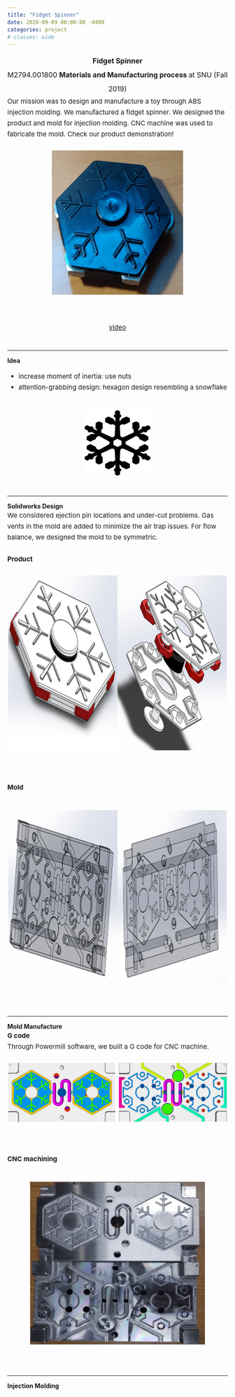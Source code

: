```yaml
---
title: "Fidget Spinner"
date: 2020-09-09 00:00:00 -0400
categories: project
# classes: wide
---
```


<div style="font-size: medium; line-height: 2em;">
<center><strong> Fidget Spinner </strong> <br>
  M2794.001800 <strong> Materials and Manufacturing process </strong> at SNU (Fall 2019) <br> </center>
</div>

<div style="font-size: 15px; line-height: 25px;">
Our mission was to design and manufacture a toy through ABS injection molding. We manufactured a fidget spinner. We designed the product and mold for injection molding. CNC machine was used to fabricate the mold. Check our product demonstration! <br>
  <br> <center>  <img src="/assets/images/fidgetspinner.JPG" border="0" width="300" height="330"/> </center> 

<br> <center> <a href="https://youtu.be/e5Zdj4nso0k" target="_blank">video</a> </center>
<br>
</div>

<hr class="one">
<strong> Idea </strong> <br>

<div style="font-size: 15px; line-height: 25px;">
  <ul>
    <li> increase moment of inertia: use nuts </li>
    <li> attention-grabbing design: hexagon design resembling a snowflake </li>
  </ul>
  <br> <center><img src="/assets/images/hexagon.png" border="0" width="150" height="150"/> </center>
<br>
</div>
  
<hr class="one">
<strong> Solidworks Design </strong> <br>

<div style="font-size: 15px; line-height: 25px;">
  We considered ejection pin locations and under-cut problems. Gas vents in the mold are added to minimize the air trap issues. For flow balance, we designed the mold to be symmetric. <br><br>
  <strong> Product </strong> <br><br>
<center><img src="/assets/images/fidgetspinnerdesign.png" border="0" width="500" height="400"/>   </center>
<br><br>
  
  <strong> Mold </strong> <br><br>
  <center><img src="/assets/images/mold.png" border="0" width="500" height="400"/>   </center>
  <br><br>
  
  </div>

<hr class="one">
<strong> Mold Manufacture </strong> <br>
<div style="font-size: 15px; line-height: 25px;">
  <strong> G code </strong> <br>
  Through Powermill software, we built a G code for CNC machine. <br><br>
  
  <center><img src="/assets/images/Powermill.png" border="0" width="500" />   </center> <br><br>
  
  <strong> CNC machining </strong> <br><br>
  
  <center><img src="/assets/images/moldfinish.png" border="0" width="400" />   </center> <br><br>
  
 
  </div>
  
  <hr class="one">
<strong> Injection Molding </strong> <br>
  
